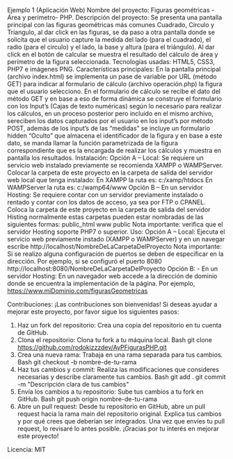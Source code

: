 Ejemplo 1 (Aplicación Web)
Nombre del proyecto: Figuras geométricas - Área y perímetro- PHP.
Descripción del proyecto: Se presenta una pantalla principal con las figuras geométricas más comunes Cuadrado, Circulo y Triangulo, al dar click en las figuras, se da paso a otra pantalla donde se solicita que el usuario capture la medida del lado (para el cuadrado), el radio (para el circulo) y el lado, la base y altura (para el triángulo). Al dar click en el botón de calcular se muestra el resultado del cálculo de área y perímetro de la figura seleccionada.
Tecnologías usadas: HTML5, CSS3, PHP7 e imágenes PNG.
Características principales: En la pantalla principal (archivo index.html) se implementa un pase de variable por URL (método GET) para indicar al formulario de cálculo (archivo operación.php) la figura que el usuario selecciono. En el formulario de cálculo se recibe el dato del método GET y en base a eso de forma dinámica se construye el formulario con los Input’s (Cajas de texto numéricas) según lo necesario para realizar los cálculos, en un proceso posterior pero incluido en el mismo archivo, sereciben los datos capturados por el usuario en los input’s por método POST, además de los input’s de las “medidas” se incluye un formulario hidden “Oculto” que almacena el identificador de la figura y en base a este dato, se manda llamar la función parametrizada de la figura correspondiente que es la encargada de realizar los cálculos y muestra en pantalla los resultados.
Instalación: Opción A – Local: Se requiere un servicio web instalado previamente se recomienda XAMPP o WAMPServer.
Colocar la carpeta de este proyecto en la carpeta de salida del servidor web local que tenga instalado:
En XAMPP la ruta es: c:/xamp/htdocs
En WAMPServer la ruta es: c:/wamp64/www
Opción B – En un servidor Hosting: Se requiere contar con un servidor previamente instalado o rentado y contar con los datos de acceso, ya sea por FTP o CPANEL.
Coloca la carpeta de este proyecto en la carpeta de salida del servidor Histing normalmente estas carpetas pueden estar nombradas de las siguientes formas:
public_html
www
public
Nota importante: verifica que el servidor Hosting soporte PHP7 o superior.
Uso: Opción A – Local: Ejecuta el servicio web previamente instado (XAMPP o WAMPServer) y en un navegar escribe http://localhost/NombreDeLaCarpetaDelProyecto
Nota importante: Si se realizo alguna configuración de puertos se deben de especificar en la dirección. Por ejemplo, si se configuró el puerto 8080 http://localhost:8080/NombreDeLaCarpetaDelProyecto
Opción B: - En un servidor Hosting: En un navegador web accede a la dirección de dominio donde se encuentra la implementación de la página. Por ejemplo, https://www.miDominio.com/figurasGeometricas

Contribuciones: 
¡Las contribuciones son bienvenidas! Si deseas ayudar a mejorar este proyecto, por favor sigue los siguientes pasos:
1.	Haz un fork del repositorio: Crea una copia del repositorio en tu cuenta de GitHub.
2.	Clona el repositorio: Clona tu fork a tu máquina local.
Bash
git clone https://github.com/rodokizzzdev/AyPFigurasPHP.git
3.	Crea una nueva rama: Trabaja en una rama separada para tus cambios.
Bash
git checkout -b nombre-de-tu-rama
4.	Haz tus cambios y commit: Realiza las modificaciones que consideres necesarias y describe claramente tus cambios.
Bash
git add .
git commit -m "Descripción clara de tus cambios"
5.	Envía los cambios a tu repositorio: Sube tus cambios a tu fork en GitHub.
Bash
git push origin nombre-de-tu-rama
6.	Abre un pull request: Desde tu repositorio en GitHub, abre un pull request hacia la rama main del repositorio original. Explica tus cambios y por qué crees que deberían ser integrados.
Una vez que envíes tu pull request, lo revisaré lo antes posible. ¡Gracias por tu interés en mejorar este proyecto!

Licencia: MIT

